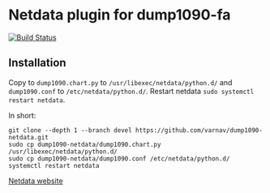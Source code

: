 # Netdata plugin for dump1090-fa
[![Build Status](https://travis-ci.org/varnav/dump1090-netdata.svg?branch=devel)](https://travis-ci.org/varnav/dump1090-netdata)

## Installation

Copy to `dump1090.chart.py` to `/usr/libexec/netdata/python.d/` and `dump1090.conf` to `/etc/netdata/python.d/`. Restart netdata `sudo systemctl restart netdata`.

In short:

```
git clone --depth 1 --branch devel https://github.com/varnav/dump1090-netdata.git
sudo cp dump1090-netdata/dump1090.chart.py /usr/libexec/netdata/python.d/
sudo cp dump1090-netdata/dump1090.conf /etc/netdata/python.d/
systemctl restart netdata
```

[Netdata website](https://my-netdata.io/)
